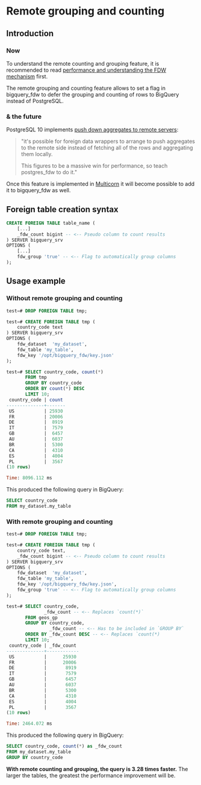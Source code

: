 # Remote grouping and counting

## Introduction

### Now

To understand the remote counting and grouping feature, it is recommended to read [performance and understanding the FDW mechanism](performance_and_mechanism.md) first.

The remote grouping and counting feature allows to set a flag in bigquery_fdw to defer the grouping and counting of rows to BigQuery instead of PostgreSQL.

### & the future

PostgreSQL 10 implements [push down aggregates to remote servers](https://www.depesz.com/2016/10/25/waiting-for-postgresql-10-postgres_fdw-push-down-aggregates-to-remote-servers/):

> "it's possible for foreign data wrappers to arrange to push aggregates to the remote side instead of fetching all of the rows and aggregating them locally.
> 
> This figures to be a massive win for performance, so teach postgres_fdw to do it."

Once this feature is implemented in [Multicorn](https://github.com/Kozea/Multicorn) it will become possible to add it to bigquery_fdw as well.

## Foreign table creation syntax

```sql
CREATE FOREIGN TABLE table_name (
    [...]
    _fdw_count bigint -- <-- Pseudo column to count results
) SERVER bigquery_srv
OPTIONS (
    [...]
    fdw_group 'true' -- <-- Flag to automatically group columns
);
```

## Usage example

### Without remote grouping and counting

```sql
test=# DROP FOREIGN TABLE tmp;

test=# CREATE FOREIGN TABLE tmp (
    country_code text
) SERVER bigquery_srv
OPTIONS (
    fdw_dataset  'my_dataset',
    fdw_table 'my_table',
    fdw_key '/opt/bigquery_fdw/key.json'
);

test=# SELECT country_code, count(*)
       FROM tmp
       GROUP BY country_code
       ORDER BY count(*) DESC
       LIMIT 10;
 country_code | count 
--------------+-------
 US           | 25930
 FR           | 20006
 DE           |  8919
 IT           |  7579
 GB           |  6457
 AU           |  6037
 BR           |  5300
 CA           |  4310
 ES           |  4004
 PL           |  3567
(10 rows)

Time: 8096.112 ms
```

This produced the following query in BigQuery:

```sql
SELECT country_code
FROM my_dataset.my_table
```

### With remote grouping and counting

```sql
test=# DROP FOREIGN TABLE tmp;

test=# CREATE FOREIGN TABLE tmp (
    country_code text,
    _fdw_count bigint -- <-- Pseudo column to count results
) SERVER bigquery_srv
OPTIONS (
    fdw_dataset  'my_dataset',
    fdw_table 'my_table',
    fdw_key '/opt/bigquery_fdw/key.json',
    fdw_group 'true' -- <-- Flag to automatically group columns
);

test=# SELECT country_code, 
              _fdw_count -- <-- Replaces `count(*)`
       FROM geos_gp
       GROUP BY country_code, 
                _fdw_count -- <-- Has to be included in `GROUP BY`
       ORDER BY _fdw_count DESC -- <-- Replaces `count(*)
       LIMIT 10;
 country_code | _fdw_count 
--------------+------------
 US           |      25930
 FR           |      20006
 DE           |       8919
 IT           |       7579
 GB           |       6457
 AU           |       6037
 BR           |       5300
 CA           |       4310
 ES           |       4004
 PL           |       3567
(10 rows)

Time: 2464.072 ms
```

This produced the following query in BigQuery:

```sql
SELECT country_code, count(*) as _fdw_count
FROM my_dataset.my_table
GROUP BY country_code
```

**With remote counting and grouping, the query is 3.28 times faster.** The larger the tables, the greatest the performance improvement will be.

